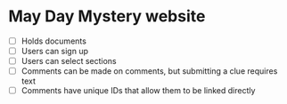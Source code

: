 # May Day Mystery website

- [ ] Holds documents
- [ ] Users can sign up
- [ ] Users can select sections
- [ ] Comments can be made on comments, but submitting a clue requires text
- [ ] Comments have unique IDs that allow them to be linked directly